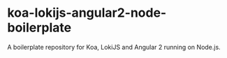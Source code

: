 # koa-lokijs-angular2-node-boilerplate

A boilerplate repository for Koa, LokiJS and Angular 2 running on Node.js.